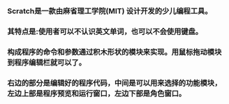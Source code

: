 ### Scratch是一款由麻省理工学院(MIT) 设计开发的少儿编程工具。
### 其特点是:使用者可以不认识英文单词，也可以不会使用键盘。
### 构成程序的命令和参数通过积木形状的模块来实现。用鼠标拖动模块到程序编辑栏就可以了。
### 右边的部分是编辑好的程序代码，中间是可以用来选择的功能模块，左边上部是程序预览和运行窗口，左边下部是角色窗口。
